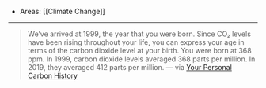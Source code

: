 
- Areas: [[Climate Change]]

---

> We’ve arrived at 1999, the year that you were born. Since CO₂ levels have been rising throughout your life, you can express your age in terms of the carbon dioxide level at your birth. You were born at 368 ppm. In 1999, carbon dioxide levels averaged 368 parts per million. In 2019, they averaged 412 parts per million. — via [Your Personal Carbon History](https://parametric.press/issue-02/carbon-history/)
